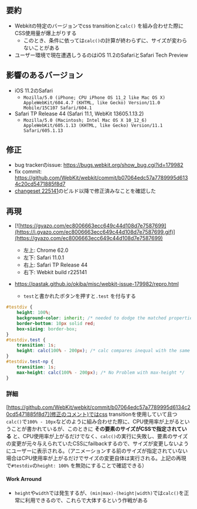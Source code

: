 ## 要約

- Webkitの特定のバージョンでcss transitionと`calc()` を組み合わせた際にCSS使用量が爆上がりする
  - このとき、条件に依っては`calc()`の計算が終わらずに、サイズが変わらないことがある
- ユーザー環境で現在遭遇しうるのはiOS 11.2のSafariとSafari Tech Preview

## 影響のあるバージョン

- iOS 11.2のSafari
  - `Mozilla/5.0 (iPhone; CPU iPhone OS 11_2 like Mac OS X) AppleWebKit/604.4.7 (KHTML, like Gecko) Version/11.0 Mobile/15C107 Safari/604.1`
- Safari TP Release 44 (Safari 11.1, WebKit 13605.1.13.2)
  - `Mozilla/5.0 (Macintosh; Intel Mac OS X 10_12_6) AppleWebKit/605.1.13 (KHTML, like Gecko) Version/11.1 Safari/605.1.13`

## 修正

- bug trackerのissue: https://bugs.webkit.org/show_bug.cgi?id=179982
- fix commit: https://github.com/WebKit/webkit/commit/b07064edc57a7789995d6134c20cd5471885f8d7
- [changeset 225141](https://trac.webkit.org/changeset/225141/webkit)のビルド以降で修正済みなことを確認した

## 再現

- [![https://gyazo.com/ec8006663ecc649c44d108d7e7587699](https://i.gyazo.com/ec8006663ecc649c44d108d7e7587699.gif)](https://gyazo.com/ec8006663ecc649c44d108d7e7587699)
  - 左上: Chrome 62.0
  - 左下: Safari 11.0.1
  - 右上: Safari TP Release 44
  - 右下: Webkit build r225141

- https://pastak.github.io/okiba/misc/webkit-issue-179982/repro.html
  - `test`と書かれたボタンを押すと`.test` を付与する
```css
#testdiv {
    height: 100%;
    background-color: inherit; /* needed to dodge the matched properties cache */
    border-bottom: 10px solid red;
    box-sizing: border-box;
}
#testdiv.test {
    transition: 1s;
    height: calc(100% - 200px); /* calc compares inequal with the same exact calc value */
}
#testdiv.test-np {
    transition: 1s;
    max-height: calc(100% - 200px); /* No Problem with max-height */
}
```

### 詳細

[https://github.com/WebKit/webkit/commit/b07064edc57a7789995d6134c20cd5471885f8d7](修正のコメント)ではcss transitionを使用していて且つ`calc()`で`100% - 10px`などのように組み合わせた際に、CPU使用率が上がるということが書かれているが、このときに **その要素のサイズがCSSで指定されている** と、CPU使用率が上がるだけでなく、`calc()`の実行に失敗し、要素のサイズの変更が元々与えられていたCSSにfailbackするので、サイズが変更しないようにユーザーに表示される。（アニメーションする前のサイズが指定されていない場合はCPU使用率が上がるだけでサイズの変更自体は実行される。上記の再現で`#testdiv`の`height: 100%` を無効にすることで確認できる）

#### Work Arround

- `height`や`width`では発生するが、`(min|max)-(height|width)`では`calc()`を正常に利用できるので、これらで大体するという作戦がある
